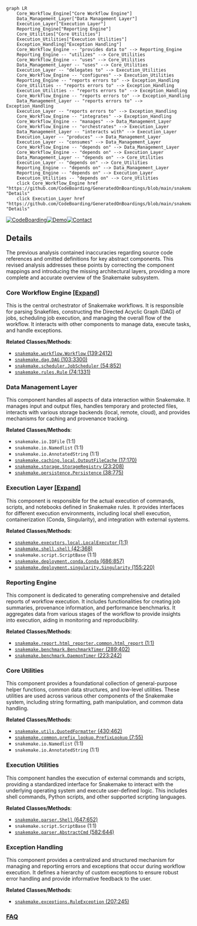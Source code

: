 ```mermaid
graph LR
    Core_Workflow_Engine["Core Workflow Engine"]
    Data_Management_Layer["Data Management Layer"]
    Execution_Layer["Execution Layer"]
    Reporting_Engine["Reporting Engine"]
    Core_Utilities["Core Utilities"]
    Execution_Utilities["Execution Utilities"]
    Exception_Handling["Exception Handling"]
    Core_Workflow_Engine -- "provides data to" --> Reporting_Engine
    Reporting_Engine -- "utilizes" --> Core_Utilities
    Core_Workflow_Engine -- "uses" --> Core_Utilities
    Data_Management_Layer -- "uses" --> Core_Utilities
    Execution_Layer -- "delegates to" --> Execution_Utilities
    Core_Workflow_Engine -- "configures" --> Execution_Utilities
    Reporting_Engine -- "reports errors to" --> Exception_Handling
    Core_Utilities -- "reports errors to" --> Exception_Handling
    Execution_Utilities -- "reports errors to" --> Exception_Handling
    Core_Workflow_Engine -- "reports errors to" --> Exception_Handling
    Data_Management_Layer -- "reports errors to" --> Exception_Handling
    Execution_Layer -- "reports errors to" --> Exception_Handling
    Core_Workflow_Engine -- "integrates" --> Exception_Handling
    Core_Workflow_Engine -- "manages" --> Data_Management_Layer
    Core_Workflow_Engine -- "orchestrates" --> Execution_Layer
    Data_Management_Layer -- "interacts with" --> Execution_Layer
    Execution_Layer -- "produces" --> Data_Management_Layer
    Execution_Layer -- "consumes" --> Data_Management_Layer
    Core_Workflow_Engine -- "depends on" --> Data_Management_Layer
    Core_Workflow_Engine -- "depends on" --> Execution_Layer
    Data_Management_Layer -- "depends on" --> Core_Utilities
    Execution_Layer -- "depends on" --> Core_Utilities
    Reporting_Engine -- "depends on" --> Data_Management_Layer
    Reporting_Engine -- "depends on" --> Execution_Layer
    Execution_Utilities -- "depends on" --> Core_Utilities
    click Core_Workflow_Engine href "https://github.com/CodeBoarding/GeneratedOnBoardings/blob/main/snakemake/Core_Workflow_Engine.md" "Details"
    click Execution_Layer href "https://github.com/CodeBoarding/GeneratedOnBoardings/blob/main/snakemake/Execution_Layer.md" "Details"
```

[![CodeBoarding](https://img.shields.io/badge/Generated%20by-CodeBoarding-9cf?style=flat-square)](https://github.com/CodeBoarding/CodeBoarding)[![Demo](https://img.shields.io/badge/Try%20our-Demo-blue?style=flat-square)](https://www.codeboarding.org/demo)[![Contact](https://img.shields.io/badge/Contact%20us%20-%20contact@codeboarding.org-lightgrey?style=flat-square)](mailto:contact@codeboarding.org)

## Details

The previous analysis contained inaccuracies regarding source code references and omitted definitions for key abstract components. This revised analysis addresses these points by correcting the component mappings and introducing the missing architectural layers, providing a more complete and accurate overview of the Snakemake subsystem.

### Core Workflow Engine [[Expand]](./Core_Workflow_Engine.md)
This is the central orchestrator of Snakemake workflows. It is responsible for parsing Snakefiles, constructing the Directed Acyclic Graph (DAG) of jobs, scheduling job execution, and managing the overall flow of the workflow. It interacts with other components to manage data, execute tasks, and handle exceptions.


**Related Classes/Methods**:

- <a href="https://github.com/snakemake/snakemake/blob/main/src/snakemake/workflow.py#L139-L2412" target="_blank" rel="noopener noreferrer">`snakemake.workflow.Workflow` (139:2412)</a>
- <a href="https://github.com/snakemake/snakemake/blob/main/src/snakemake/dag.py#L103-L3300" target="_blank" rel="noopener noreferrer">`snakemake.dag.DAG` (103:3300)</a>
- <a href="https://github.com/snakemake/snakemake/blob/main/src/snakemake/scheduler.py#L54-L852" target="_blank" rel="noopener noreferrer">`snakemake.scheduler.JobScheduler` (54:852)</a>
- <a href="https://github.com/snakemake/snakemake/blob/main/src/snakemake/rules.py#L74-L1331" target="_blank" rel="noopener noreferrer">`snakemake.rules.Rule` (74:1331)</a>


### Data Management Layer
This component handles all aspects of data interaction within Snakemake. It manages input and output files, handles temporary and protected files, interacts with various storage backends (local, remote, cloud), and provides mechanisms for caching and provenance tracking.


**Related Classes/Methods**:

- `snakemake.io.IOFile` (1:1)
- `snakemake.io.Namedlist` (1:1)
- `snakemake.io.AnnotatedString` (1:1)
- <a href="https://github.com/snakemake/snakemake/blob/main/src/snakemake/caching/local.py#L17-L170" target="_blank" rel="noopener noreferrer">`snakemake.caching.local.OutputFileCache` (17:170)</a>
- <a href="https://github.com/snakemake/snakemake/blob/main/src/snakemake/storage.py#L23-L208" target="_blank" rel="noopener noreferrer">`snakemake.storage.StorageRegistry` (23:208)</a>
- <a href="https://github.com/snakemake/snakemake/blob/main/src/snakemake/persistence.py#L38-L775" target="_blank" rel="noopener noreferrer">`snakemake.persistence.Persistence` (38:775)</a>


### Execution Layer [[Expand]](./Execution_Layer.md)
This component is responsible for the actual execution of commands, scripts, and notebooks defined in Snakemake rules. It provides interfaces for different execution environments, including local shell execution, containerization (Conda, Singularity), and integration with external systems.


**Related Classes/Methods**:

- <a href="https://github.com/snakemake/snakemake/blob/main/src/snakemake/executors/local.py#L1-L1" target="_blank" rel="noopener noreferrer">`snakemake.executors.local.LocalExecutor` (1:1)</a>
- <a href="https://github.com/snakemake/snakemake/blob/main/src/snakemake/shell.py#L42-L368" target="_blank" rel="noopener noreferrer">`snakemake.shell.shell` (42:368)</a>
- `snakemake.script.ScriptBase` (1:1)
- <a href="https://github.com/snakemake/snakemake/blob/main/src/snakemake/deployment/conda.py#L686-L857" target="_blank" rel="noopener noreferrer">`snakemake.deployment.conda.Conda` (686:857)</a>
- <a href="https://github.com/snakemake/snakemake/blob/main/src/snakemake/deployment/singularity.py#L155-L220" target="_blank" rel="noopener noreferrer">`snakemake.deployment.singularity.Singularity` (155:220)</a>


### Reporting Engine
This component is dedicated to generating comprehensive and detailed reports of workflow execution. It includes functionalities for creating job summaries, provenance information, and performance benchmarks. It aggregates data from various stages of the workflow to provide insights into execution, aiding in monitoring and reproducibility.


**Related Classes/Methods**:

- <a href="https://github.com/snakemake/snakemake/blob/main/src/snakemake/report/html_reporter/common.py#L1-L1" target="_blank" rel="noopener noreferrer">`snakemake.report.html_reporter.common.html_report` (1:1)</a>
- <a href="https://github.com/snakemake/snakemake/blob/main/src/snakemake/benchmark.py#L289-L402" target="_blank" rel="noopener noreferrer">`snakemake.benchmark.BenchmarkTimer` (289:402)</a>
- <a href="https://github.com/snakemake/snakemake/blob/main/src/snakemake/benchmark.py#L223-L242" target="_blank" rel="noopener noreferrer">`snakemake.benchmark.DaemonTimer` (223:242)</a>


### Core Utilities
This component provides a foundational collection of general-purpose helper functions, common data structures, and low-level utilities. These utilities are used across various other components of the Snakemake system, including string formatting, path manipulation, and common data handling.


**Related Classes/Methods**:

- <a href="https://github.com/snakemake/snakemake/blob/main/src/snakemake/utils.py#L430-L462" target="_blank" rel="noopener noreferrer">`snakemake.utils.QuotedFormatter` (430:462)</a>
- <a href="https://github.com/snakemake/snakemake/blob/main/src/snakemake/common/prefix_lookup.py#L7-L55" target="_blank" rel="noopener noreferrer">`snakemake.common.prefix_lookup.PrefixLookup` (7:55)</a>
- `snakemake.io.Namedlist` (1:1)
- `snakemake.io.AnnotatedString` (1:1)


### Execution Utilities
This component handles the execution of external commands and scripts, providing a standardized interface for Snakemake to interact with the underlying operating system and execute user-defined logic. This includes shell commands, Python scripts, and other supported scripting languages.


**Related Classes/Methods**:

- <a href="https://github.com/snakemake/snakemake/blob/main/src/snakemake/parser.py#L647-L652" target="_blank" rel="noopener noreferrer">`snakemake.parser.Shell` (647:652)</a>
- `snakemake.script.ScriptBase` (1:1)
- <a href="https://github.com/snakemake/snakemake/blob/main/src/snakemake/parser.py#L582-L644" target="_blank" rel="noopener noreferrer">`snakemake.parser.AbstractCmd` (582:644)</a>


### Exception Handling
This component provides a centralized and structured mechanism for managing and reporting errors and exceptions that occur during workflow execution. It defines a hierarchy of custom exceptions to ensure robust error handling and provide informative feedback to the user.


**Related Classes/Methods**:

- <a href="https://github.com/snakemake/snakemake/blob/main/src/snakemake/exceptions.py#L207-L245" target="_blank" rel="noopener noreferrer">`snakemake.exceptions.RuleException` (207:245)</a>




### [FAQ](https://github.com/CodeBoarding/GeneratedOnBoardings/tree/main?tab=readme-ov-file#faq)
